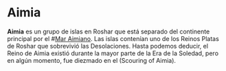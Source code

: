 # Aimia
**Aimia** es un grupo de islas en Roshar que está separado del continente principal por el #[Mar Aimiano](locations/aimian-sea). Las islas contenían uno de los Reinos Platas de Roshar que sobrevivió las Desolaciones.  Hasta podemos deducir, el Reino de Aimia existió durante la mayor parte de la Era de la Soledad, pero en algún momento, fue diezmado en el (Scouring of Aimia). 
